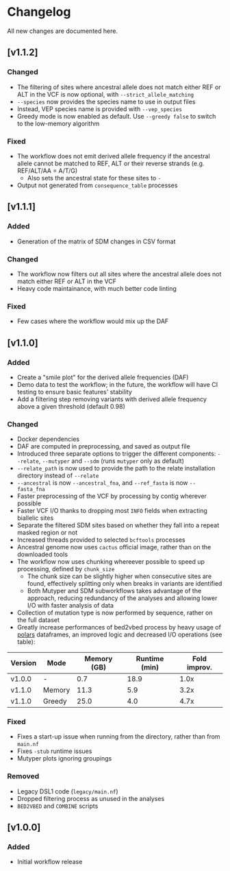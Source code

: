 # Changelog
All new changes are documented here.

## [v1.1.2]
### Changed
- The filtering of sites where ancestral allele does not match either REF or ALT in the VCF is now optional, with `--strict_allele_matching`
- `--species` now provides the species name to use in output files
- Instead, VEP species name is provided with `--vep_species`
- Greedy mode is now enabled as default. Use `--greedy false` to switch to the low-memory algorithm

### Fixed
- The workflow does not emit derived allele frequency if the ancestral allele cannot be matched to REF, ALT or their reverse strands (e.g. REF/ALT/AA = A/T/G)
    - Also sets the ancestral state for these sites to `-`
- Output not generated from `consequence_table` processes

## [v1.1.1]
### Added
- Generation of the matrix of SDM changes in CSV format

### Changed
- The workflow now filters out all sites where the ancestral allele does not match either REF or ALT in the VCF
- Heavy code maintainance, with much better code linting

### Fixed
- Few cases where the workflow would mix up the DAF

## [v1.1.0]

### Added
- Create a "smile plot" for the derived allele frequencies (DAF)
- Demo data to test the workflow; in the future, the workflow will have CI testing to ensure basic features' stability
- Add a filtering step removing variants with derived allele frequency above a given threshold (default 0.98)

### Changed
- Docker dependencies
- DAF are computed in preprocessing, and saved as output file
- Introduced three separate options to trigger the different components: `--relate`, `--mutyper` and `--sdm` (runs `mutyper` only as default)
- `--relate_path` is now used to provide the path to the relate installation directory instead of `--relate`
- `--ancestral` is now `--ancestral_fna`, and `--ref_fasta` is now `--fasta_fna`
- Faster preprocessing of the VCF by processing by contig wherever possible
- Faster VCF I/O thanks to dropping most `INFO` fields when extracting biallelic sites
- Separate the filtered SDM sites based on whether they fall into a repeat masked region or not
- Increased threads provided to selected `bcftools` processes
- Ancestral genome now uses `cactus` official image, rather than on the downloaded tools
- The workflow now uses chunking whereever possible to speed up processing, defined by `chunk_size`
    - The chunk size can be slightly higher when consecutive sites are found, effectively splitting only when breaks in variants are identified
    - Both Mutyper and SDM subworkflows takes advantage of the approach, reducing redundancy of the analyses and allowing lower I/O with faster analysis of data
- Collection of mutation type is now performed by sequence, rather on the full dataset  
- Greatly increase performances of bed2vbed process by heavy usage of [polars](https://pola.rs/) dataframes, an improved logic and decreased I/O operations (see table):

| Version |  Mode  | Memory (GB) | Runtime (min) | Fold improv. |
|---------|--------|-------------|---------------|--------------|
| v1.0.0  |    -   |      0.7    |     18.9      |     1.0x     |
| v1.1.0  | Memory |     11.3    |      5.9      |     3.2x     |
| v1.1.0  | Greedy |     25.0    |      4.0      |     4.7x     |

### Fixed
- Fixes a start-up issue when running from the directory, rather than from `main.nf`
- Fixes `-stub` runtime issues
- Mutyper plots ignoring groupings

### Removed
- Legacy DSL1 code (`legacy/main.nf`)
- Dropped filtering process as unused in the analyses
- `BED2VBED` and `COMBINE` scripts

## [v1.0.0]
### Added
- Initial workflow release
